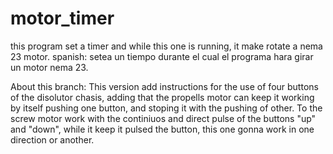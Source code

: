 # motor_timer
this program set a timer and while this one is running, it make rotate a nema 23 motor.
spanish:
setea un tiempo durante el cual el programa hara girar un motor nema 23. 

About this branch: 
This version add instructions for the use of four buttons of the disolutor chasis, adding that the propells motor can keep it  working by itself pushing one button, 
and stoping it with the pushing of other. To the screw motor  work with the continiuos and  direct pulse of the buttons  "up" and "down",
while it keep it pulsed the button, this one gonna work in one direction or another. 
